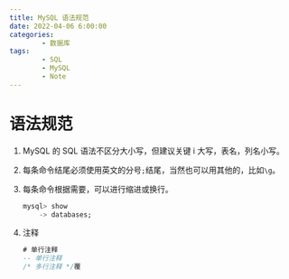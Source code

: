 ```yaml
---
title: MySQL 语法规范
date: 2022-04-06 6:00:00
categories:
        - 数据库
tags:
        - SQL
        - MySQL
        - Note
---
```


# 语法规范

1. MySQL 的 SQL 语法不区分大小写，但建议关键 i 大写，表名，列名小写。

2. 每条命令结尾必须使用英文的分号`;`结尾，当然也可以用其他的，比如`\g`。

3. 每条命令根据需要，可以进行缩进或换行。

      ```sql
      mysql> show
          -> databases;
      ```

4. 注释

      ```sql
      # 单行注释
      -- 单行注释
      /* 多行注释 */覆
      ```
